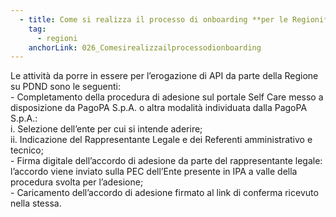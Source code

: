 ```yaml
---
  - title: Come si realizza il processo di onboarding **per le Regioni**?
    tag:
      - regioni
    anchorLink: 026_Comesirealizzailprocessodionboarding
---
```


Le attività da porre in essere per l’erogazione di API da parte della Regione su PDND sono le seguenti: <br> - Completamento della procedura di adesione sul portale Self Care messo a disposizione da PagoPA S.p.A. o altra modalità individuata dalla PagoPA S.p.A.: <br> i. Selezione dell’ente per cui si intende aderire; <br> ii. Indicazione del Rappresentante Legale e dei Referenti amministrativo e tecnico; <br>- Firma digitale dell’accordo di adesione da parte del rappresentante legale: l’accordo viene inviato sulla PEC dell’Ente presente in IPA a valle della procedura svolta per l’adesione; <br> - Caricamento dell’accordo di adesione firmato al link di conferma ricevuto nella stessa.
